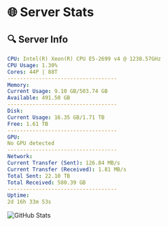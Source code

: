 # 🌐 Server Stats
## 🔍 Server Info
```yaml
CPU: Intel(R) Xeon(R) CPU E5-2699 v4 @ 1238.57GHz
CPU Usage: 1.30%
Cores: 44P | 88T
-----------------------------------
Memory:
Current Usage: 9.10 GB/503.74 GB
Available: 491.50 GB
-----------------------------------
Disk:
Current Usage: 16.35 GB/1.71 TB
Free: 1.61 TB
-----------------------------------
GPU:
No GPU detected
-----------------------------------
Network:
Current Transfer (Sent): 126.84 MB/s
Current Transfer (Received): 1.81 MB/s
Total Sent: 22.10 TB
Total Received: 580.39 GB
-----------------------------------
Uptime:
2d 16h 33m 53s
```
![GitHub Stats](https://img.shields.io/badge/Updated-2025-02-10_15:17:11-blue)